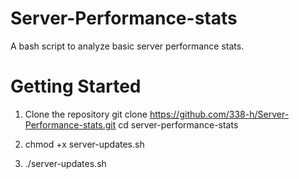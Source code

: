 # Server-Performance-stats

A bash script to analyze basic server performance stats.

# Getting Started

1. Clone the repository
 git clone https://github.com/338-h/Server-Performance-stats.git
 cd server-performance-stats

2. chmod +x server-updates.sh

3. ./server-updates.sh
